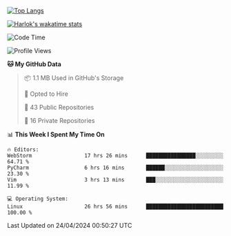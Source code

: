 [![Top Langs](https://github-readme-stats.vercel.app/api/top-langs/?username=remisiki&theme=dracula&layout=compact&hide=Jupyter%20Notebook,CSS,HTML&langs_count=10&exclude_repo=GMM-Demux-GUI)](https://github.com/anuraghazra/github-readme-stats)

[![Harlok's wakatime stats](https://github-readme-stats.vercel.app/api/wakatime?username=@remisiki&theme=dracula&layout=compact&langs_count=10&hide=other,html,css,text,json,markdown,jupyter)](https://github.com/anuraghazra/github-readme-stats)

<!--START_SECTION:waka-->
![Code Time](http://img.shields.io/badge/Code%20Time-801%20hrs%209%20mins-blue)

![Profile Views](http://img.shields.io/badge/Profile%20Views-1-blue)

**🐱 My GitHub Data** 

> 📦 1.1 MB Used in GitHub's Storage 
 > 
> 💼 Opted to Hire
 > 
> 📜 43 Public Repositories 
 > 
> 🔑 16 Private Repositories 
 > 
📊 **This Week I Spent My Time On** 

```text
🔥 Editors: 
WebStorm                 17 hrs 26 mins      ████████████████░░░░░░░░░   64.71 % 
PyCharm                  6 hrs 16 mins       ██████░░░░░░░░░░░░░░░░░░░   23.30 % 
Vim                      3 hrs 13 mins       ███░░░░░░░░░░░░░░░░░░░░░░   11.99 % 

💻 Operating System: 
Linux                    26 hrs 56 mins      █████████████████████████   100.00 % 
```


 Last Updated on 24/04/2024 00:50:27 UTC
<!--END_SECTION:waka-->
